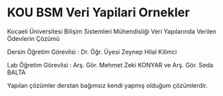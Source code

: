 # KOU BSM Veri Yapilari Ornekler
 Kocaeli Üniversitesi Bilişim Sistemleri Mühendisliği Veri Yapılarında Verilen Ödevlerin Çözümü


Dersin Öğretim Görevlisi : Dr. Öğr. Üyesi Zeynep Hilal Kilimci

Lab Öğretim Görevlisi : Arş. Gör. Mehmet Zeki KONYAR ve Arş. Gör. Seda BALTA

Yapılan çözümler derstan bağımsız kendi yapmış olduğum çözümlerdir.
